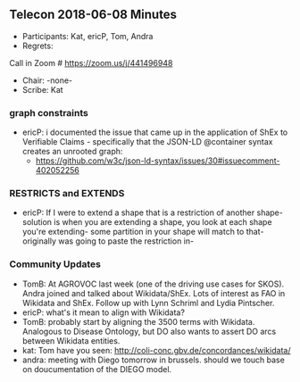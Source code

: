 ## Telecon 2018-06-08  Minutes

* Participants: Kat, ericP, Tom, Andra
* Regrets:

Call in Zoom # https://zoom.us/j/441496948

* Chair: -none-
* Scribe: Kat

### graph constraints

* ericP: i documented the issue that came up in the application of ShEx to Verifiable Claims - specifically that the JSON-LD @container syntax creates an unrooted graph:
  * https://github.com/w3c/json-ld-syntax/issues/30#issuecomment-402052256

### RESTRICTS and EXTENDS

* ericP: If I were to extend a shape that is a restriction of another shape- 
solution is when you are extending a shape, you look at each shape you're extending- some partition in your shape will match to that- originally was going to paste the restriction in- 

### Community Updates

* TomB: At AGROVOC last week (one of the driving use cases for SKOS). Andra joined and talked about Wikidata/ShEx. Lots of interest as FAO in Wikidata and ShEx. Follow up with Lynn Schriml and Lydia Pintscher.
* ericP: what's it mean to align with Wikidata?
* TomB: probably start by aligning the 3500 terms with Wikidata. Analogous to Disease Ontology, but DO also wants to assert DO arcs between Wikidata entities.
* kat: Tom have you seen: http://coli-conc.gbv.de/concordances/wikidata/
* andra: meeting with Diego tomorrow in brussels. should we touch base on doucumentation of the DIEGO model.

